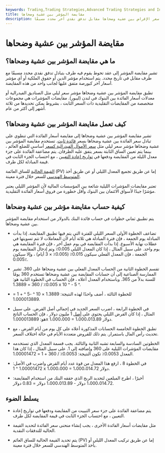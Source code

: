 ```yaml
---
keywords: Trading,Trading Strategies,Advanced Trading Strategies and Instruments,Advanced Strategies and Instruments
title: مقايضة المؤشر بين عشية وضحاها
description: تشير مقايضة المؤشر بين عشية وضحاها إلى ترتيب تحوط يتم فيه تبادل التدفق النقدي على أساس سعر الإقراض بين عشية وضحاها مقابل تدفق نقدي آخر محدد مسبقًا.
---
```


# مقايضة المؤشر بين عشية وضحاها
## ما هي مقايضة المؤشر بين عشية وضحاها؟

تشير مقايضة المؤشر إلى عقد تحوط يقوم فيه طرف بتبادل تدفق نقدي محدد مسبقًا مع طرف مقابل في تاريخ محدد. يتم استخدام مؤشر الدين أو حقوق الملكية أو أي مؤشر أسعار آخر كبورصة متفق عليها لجانب واحد من هذه المقايضة.

تطبق مقايضة المؤشر بين عشية وضحاها مؤشر سعر ليلي مثل الصناديق الفيدرالية أو معدلات أسعار الفائدة بين البنوك في لندن (ليبور). مقايضات المؤشرات هي مجموعات متخصصة من المقايضات التقليدية ذات السعر الثابت ، بشروط يمكن تحديدها من ثلاثة أشهر إلى أكثر من عام.

## كيف تعمل مقايضة المؤشر بين عشية وضحاها؟

تشير مقايضة المؤشر بين عشية وضحاها إلى مقايضة أسعار الفائدة التي تنطوي على تبادل سعر الفائدة بين عشية وضحاها بسعر [فائدة ثابت](/fixedinterestrate). تستخدم مقايضة المؤشر بين عشية وضحاها مؤشر سعر ليلي مثل [سعر الأموال الفيدرالية كسعر](/federalfundsrate) أساسي للضلع العائم ، بينما يتم تعيين الساق الثابتة بسعر يتفق عليه الطرفان. يتم مضاعفة الفائدة على جزء معدل الليلة من المقايضة ودفعها في [تواريخ إعادة التعيين](/reset-date) ، مع احتساب الجزء الثابت في قيمة المبادلة لكل طرف.

[القيمة الحالية](/presentvalue) للساق العائمة (PV) إما عن طريق تجميع المعدل الليلي أو عن طريق أخذ [المتوسط الهندسي](/geometricmean) للسعر خلال فترة معينة.

تعتبر مقايضات المؤشرات الليلية شائعة بين المؤسسات المالية لأن المؤشر الليلي يعتبر مؤشرًا جيدًا لأسواق الائتمان بين البنوك وأقل خطورة من فروق أسعار الفائدة التقليدية.

## كيفية حساب مقايضة مؤشر بين عشية وضحاها

يتم تطبيق ثماني خطوات في حساب فائدة البنك بالدولار من استخدام مقايضة المؤشر بين عشية وضحاها.

- تضاعف الخطوة الأولى السعر الليلي للفترة التي يتم فيها تطبيق المقايضة. إذا بدأت المبادلة يوم الجمعة ، فإن فترة المبادلة هي ثلاثة أيام لأن المعاملات لا تتم تسويتها في عطلات نهاية الأسبوع. إذا بدأت المقايضة في يوم عمل آخر ، فإن فترة المقايضة هي يوم واحد. على سبيل المثال ، إذا كان المعدل الليلي 0.005٪ وتم إدخال المقايضة يوم الجمعة ، فإن المعدل الفعلي سيكون 0.015٪ (0.005٪ × 3 أيام) ، وإلا سيكون 0.005٪.

- تقسم الخطوة الثانية من الحساب المعدل الفعلي بين عشية وضحاها على 360. تشير الممارسة الصناعية إلى أن حسابات المقايضة بين عشية وضحاها تستخدم 360 يومًا للسنة بدلاً من 365. وباستخدام المعدل أعلاه ، فإن الحساب في الخطوة الثانية هو: 0.005٪ / 360 = 1.3889 x 10 ^ - 5 ^.

- للخطوة الثالثة ، أضف واحدًا لهذه النتيجة: 1.3889 × 10 ^ -5 ^ + 1 = 1.000013889.

- في الخطوة الرابعة ، اضرب السعر الجديد في إجمالي أصل القرض. على سبيل المثال ، إذا كان القرض الليلي يحتوي على [أصل](/principal) 1 مليون دولار ، فإن الحساب الناتج هو: 1.000013889x 1،000،000 = 1،000،013.89 دولار.

- تطبق الخطوة الخامسة الحسابات المذكورة أعلاه على كل يوم من أيام القرض ، مع تحديث رأس المال باستمرار. يتم ذلك للقروض متعددة الأيام في حالة اختلاف السعر.

- الخطوتين السادسة والسابعة تشبه الثانية والثالثة. يجب قسمة المعدل الذي تستخدمه مقايضات المؤشرات الليلية على 360 وإضافته إلى 1. على سبيل المثال ، إذا كان هذا المعدل 0.0053٪ تكون النتيجة: 0.0053٪ / 360 + 1 = 1.00001472.

- في الخطوة 8 ، ارفع هذا المعدل من قوة عدد أيام القرض واضرب في الأصل: 1.00001472 ^ 1 x 1،000،000 = 1،000،014.72 دولار.

- أخيرًا ، اطرح المبلغين لتحديد الربح الذي حققه البنك من استخدام المقايضة: 1،000،014.72 دولار - 1،000،013.89 دولار = 0.83 دولار.

## يسلط الضوء

- يتم مضاعفة الفائدة على جزء سعر التبييت من المقايضة ودفعها في تواريخ إعادة التعيين ، مع احتساب الجزء الثابت في قيمة المقايضة لكل طرف.

- مثل مقايضات أسعار الفائدة الأخرى ، يجب إنشاء منحنى سعر الفائدة لتحديد القيمة الحالية للتدفقات النقدية.

- يتم تحديد القيمة الحالية للساق العائم (PV) إما عن طريق تركيب المعدل الليلي أو بأخذ المتوسط الهندسي للسعر خلال فترة معينة.

